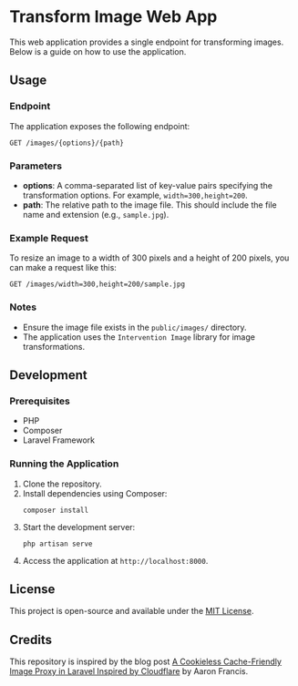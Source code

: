 # Transform Image Web App

This web application provides a single endpoint for transforming images. Below is a guide on how to use the application.

## Usage

### Endpoint
The application exposes the following endpoint:

```
GET /images/{options}/{path}
```

### Parameters
- **options**: A comma-separated list of key-value pairs specifying the transformation options. For example, `width=300,height=200`.
- **path**: The relative path to the image file. This should include the file name and extension (e.g., `sample.jpg`).

### Example Request
To resize an image to a width of 300 pixels and a height of 200 pixels, you can make a request like this:

```
GET /images/width=300,height=200/sample.jpg
```

### Notes
- Ensure the image file exists in the `public/images/` directory.
- The application uses the `Intervention Image` library for image transformations.

## Development

### Prerequisites
- PHP
- Composer
- Laravel Framework

### Running the Application
1. Clone the repository.
2. Install dependencies using Composer:
   ```
   composer install
   ```
3. Start the development server:
   ```
   php artisan serve
   ```
4. Access the application at `http://localhost:8000`.

## License
This project is open-source and available under the [MIT License](LICENSE).

## Credits

This repository is inspired by the blog post [A Cookieless Cache-Friendly Image Proxy in Laravel Inspired by Cloudflare](https://aaronfrancis.com/2025/a-cookieless-cache-friendly-image-proxy-in-laravel-inspired-by-cloudflare-9e95f7e0) by Aaron Francis.
